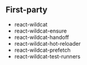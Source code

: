 ## First-party

- react-wildcat
- react-wildcat-ensure
- react-wildcat-handoff
- react-wildcat-hot-reloader
- react-wildcat-prefetch
- react-wildcat-test-runners
